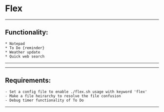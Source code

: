 # Flex #

--------------------------------------------------------------------------
## Functionality:
	* Notepad
	* To Do {reminder}
	* Weather update
	* Quick web search
--------------------------------------------------------------------------

--------------------------------------------------------------------------
## Requirements:
	- Set a config file to enable ./flex.sh usage with keyword 'flex'
	- Make a file heirarchy to resolve the file confusion
	- Debug timer functionality of To Do
--------------------------------------------------------------------------
